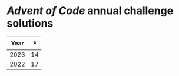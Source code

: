 # *Advent of Code* annual challenge solutions
| Year |  ⭐  |
| ---- | ---- |
| 2023 |  14  |
| 2022 |  17  |
